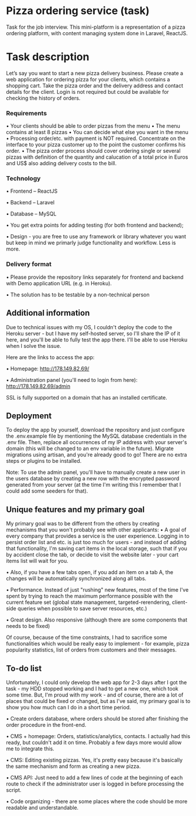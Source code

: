 # Pizza ordering service (task)
Task for the job interview. This mini-platform is a representation of a pizza ordering platform, with content managing system done in Laravel, ReactJS.

# Task description
Let’s say you want to start a new pizza delivery business. Please create a web application for
ordering pizza for your clients, which contains a shopping cart. Take the pizza order and the
delivery address and contact details for the client. Login is not required but could be available
for checking the history of orders.

### Requirements
• Your clients should be able to order pizzas from the menu
• The menu contains at least 8 pizzas
• You can decide what else you want in the menu
• Processing order/etc. with payment is NOT required. Concentrate on the interface to your
pizza customer up to the point the customer confirms his order.
• The pizza order process should cover ordering single or several pizzas with definition of the
quantity and calucation of a total price in Euros and US$ also adding delivery costs to the bill.

### Technology
• Frontend – ReactJS

• Backend – Laravel

• Database – MySQL

• You get extra points for adding testing (for both frontend and backend);

• Design - you are free to use any framework or library whatever you want but keep in mind we primarly judge functionality and workflow. Less is more.

### Delivery format

• Please provide the repository links separately for frontend and backend with Demo
application URL (e.g. in Heroku).

• The solution has to be testable by a non-technical person

## Additional information
Due to technical issues with my OS, I couldn't deploy the code to the Heroku server - but I have my self-hosted server, so I'll share the IP of it here, and you'll be able to fully test the app there. I'll be able to use Heroku when I solve the issue.

Here are the links to access the app:

• Homepage: http://178.149.82.69/

• Administration panel (you'll need to login from here): http://178.149.82.69/admin

SSL is fully supported on a domain that has an installed certificate.

## Deployment
To deploy the app by yourself, download the repository and just configure the .env.example file by mentioning the MySQL database credentials in the .env file. Then, replace all occurrences of my IP address with your server's domain (this will be changed to an env variable in the future). Migrate migrations using artisan, and you're already good to go! There are no extra steps or plugins to be installed.

Note: To use the admin panel, you'll have to manually create a new user in the users database by creating a new row with the encrypted password generated from your server (at the time I'm writing this I remember that I could add some seeders for that).

## Unique features and my primary goal
My primary goal was to be different from the others by creating mechanisms that you won't probably see with other applicants:
  • A goal of every company that provides a service is the user experience. Logging in to persist order list and etc. is just too much for users - and instead of adding that functionality, I'm saving cart items in the local storage, such that if you by accident close the tab, or decide to visit the website later - your cart items list will wait for you.
  
  • Also, if you have a few tabs open, if you add an item on a tab A, the changes will be automatically synchronized along all tabs.
  
  • Performance. Instead of just "rushing" new features, most of the time I've spent by trying to reach the maximum performance possible with the current feature set (global state management, targeted-rerendering, client-side queries when possible to save server resources, etc.)
  
  • Great design. Also responsive (although there are some components that needs to be fixed)
  
  
Of course, because of the time constraints, I had to sacrifice some functionalities which would be really easy to implement - for example, pizza popularity statistics, list of orders from customers and their messages.
 
## To-do list
Unfortunately, I could only develop the web app for 2-3 days after I got the task - my HDD stopped working and I had to get a new one, which took some time. But, I'm proud with my work - and of course, there are a lot of places that could be fixed or changed, but as I've said, my primary goal is to show you how much can I do in a short time period.

  • Create orders database, where orders should be stored after finishing the order procedure in the front-end.
  
  • CMS + homepage: Orders, statistics/analytics, contacts. I actually had this ready, but couldn't add it on time. Probably a few days more would allow me to integrate this.
  
  • CMS: Editing existing pizzas. Yes, it's pretty easy because it's basically the same mechanism and form as creating a new pizza.
  
  • CMS API: Just need to add a few lines of code at the beginning of each route to check if the administrator user is logged in before processing the script.
  
  • Code organizing - there are some places where the code should be more readable and understandable.
  
  
  


